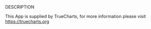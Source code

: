 DESCRIPTION


This App is supplied by TrueCharts, for more information please visit https://truecharts.org
